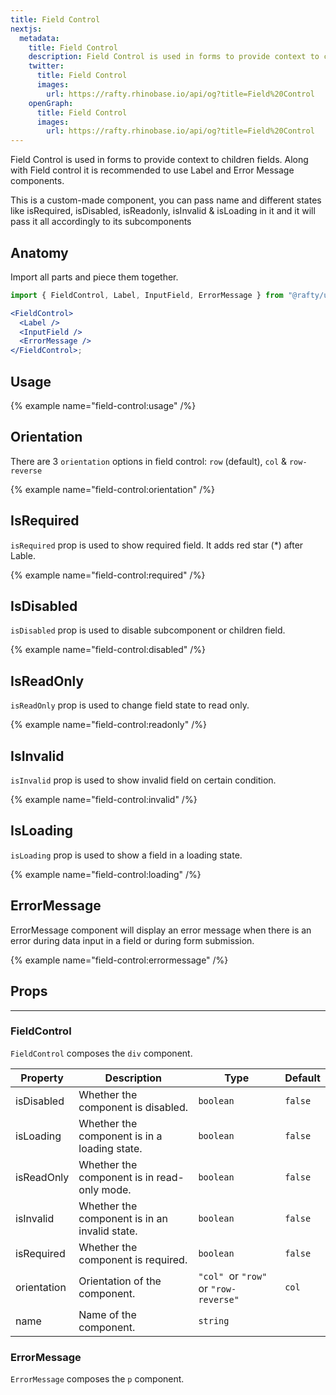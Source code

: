 ```yaml
---
title: Field Control
nextjs:
  metadata:
    title: Field Control
    description: Field Control is used in forms to provide context to children fields. Along with Field control it is recommended to use Label and Error Message components.
    twitter:
      title: Field Control
      images:
        url: https://rafty.rhinobase.io/api/og?title=Field%20Control
    openGraph:
      title: Field Control
      images:
        url: https://rafty.rhinobase.io/api/og?title=Field%20Control
---
```


Field Control is used in forms to provide context to children fields. Along with Field control it is recommended to use Label and Error Message components.

This is a custom-made component, you can pass name and different states like isRequired, isDisabled, isReadonly, isInvalid & isLoading in it and it will pass it all accordingly to its subcomponents

## Anatomy

Import all parts and piece them together.

```jsx
import { FieldControl, Label, InputField, ErrorMessage } from "@rafty/ui";

<FieldControl>
  <Label />
  <InputField />
  <ErrorMessage />
</FieldControl>;
```

## Usage

{% example name="field-control:usage" /%}

## Orientation

There are 3 `orientation` options in field control: `row` (default), `col` & `row-reverse`

{% example name="field-control:orientation" /%}

## IsRequired

`isRequired` prop is used to show required field. It adds red star (\*) after Lable.

{% example name="field-control:required" /%}

## IsDisabled

`isDisabled` prop is used to disable subcomponent or children field.

{% example name="field-control:disabled" /%}

## IsReadOnly

`isReadOnly` prop is used to change field state to read only.

{% example name="field-control:readonly" /%}

## IsInvalid

`isInvalid` prop is used to show invalid field on certain condition.

{% example name="field-control:invalid" /%}

## IsLoading

`isLoading` prop is used to show a field in a loading state.

{% example name="field-control:loading" /%}

## ErrorMessage

ErrorMessage component will display an error message when there is an error during data input in a field or during form submission.

{% example name="field-control:errormessage" /%}

## Props

---

### FieldControl

`FieldControl` composes the `div` component.

| Property    | Description                                   | Type                                  | Default |
| ----------- | --------------------------------------------- | ------------------------------------- | ------- |
| isDisabled  | Whether the component is disabled.            | `boolean`                             | `false` |
| isLoading   | Whether the component is in a loading state.  | `boolean`                             | `false` |
| isReadOnly  | Whether the component is in read-only mode.   | `boolean`                             | `false` |
| isInvalid   | Whether the component is in an invalid state. | `boolean`                             | `false` |
| isRequired  | Whether the component is required.            | `boolean`                             | `false` |
| orientation | Orientation of the component.                 | `"col" `or `"row"` or `"row-reverse"` | `col`   |
| name        | Name of the component.                        | `string`                              |         |

### ErrorMessage

`ErrorMessage` composes the `p` component.
